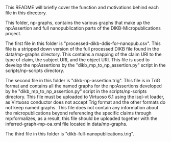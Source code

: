 This README will briefly cover the function and motivations behind each file in this directory.

This folder, np-graphs, contains the various graphs that make up the np:Assertion and full nanopublication parts of the DIKB-Micropublications project.

The first file in this folder is "processed-dikb-ddis-for-nanopub.csv".
  This file is a stripped down version of the full processed DIKB file found in the data/mp-graphs directory.
  This contains a mapping of the claim URI to the type of claim, the subject URI, and the object URI.
  This file is used to develop the np:Assertions by the "dikb_mp_to_np_assertion.py" script in the scripts/np-scripts directory.
 
The second file in this folder is "dikb-np-assertion.trig".
  This file is in TriG format and contains all the named graphs for the np:Assertions developed by he "dikb_mp_to_np_assertion.py" script in the scripts/np-scripts directory.
  This file must be uploaded to Virtuoso 6.1 using the isql-vt loader, as Virtuoso conductor does not accept Trig format and the other formats do not keep named graphs.
  This file does not contain any information about the micropublications beyond referencing the specific claims through mp:formalizes, as a result, this file should be uploaded together with the inferred-graph-mp-oa.xml file located in data/mp-graphs.

The third file in this folder is "dikb-full-nanopublications.trig".